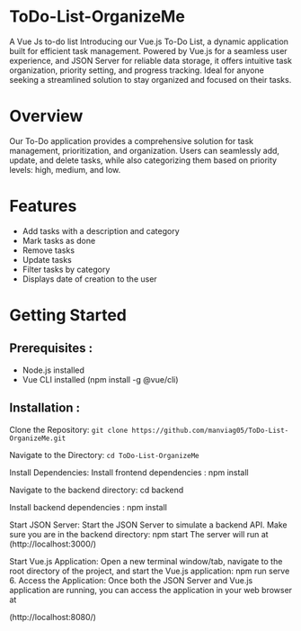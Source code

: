 # ToDo-List-OrganizeMe
A Vue Js to-do list Introducing our Vue.js To-Do List, a dynamic application built for efficient task management. Powered by Vue.js for a seamless user experience, and JSON Server for reliable data storage, it offers intuitive task organization, priority setting, and progress tracking. Ideal for anyone seeking a streamlined solution to stay organized and focused on their tasks.

# Overview
Our To-Do application provides a comprehensive solution for task management, prioritization, and organization. Users can seamlessly add, update, and delete tasks, while also categorizing them based on priority levels: high, medium, and low.

# Features
- Add tasks with a description and category
- Mark tasks as done
- Remove tasks
- Update tasks
- Filter tasks by category
- Displays date of creation to the user
# Getting Started
## Prerequisites :
- Node.js installed
- Vue CLI installed (npm install -g @vue/cli)
## Installation :
Clone the Repository:
```git clone https://github.com/manviag05/ToDo-List-OrganizeMe.git```

Navigate to the Directory:
```cd ToDo-List-OrganizeMe```

Install Dependencies:
Install frontend dependencies : npm install

Navigate to the backend directory: cd backend

Install backend dependencies : npm install

Start JSON Server: Start the JSON Server to simulate a backend API. Make sure you are in the backend directory:
npm start The server will run at (http://localhost:3000/)

Start Vue.js Application: Open a new terminal window/tab, navigate to the root directory of the project, and start the Vue.js application:
npm run serve 6. Access the Application: Once both the JSON Server and Vue.js application are running, you can access the application in your web browser at

(http://localhost:8080/)
